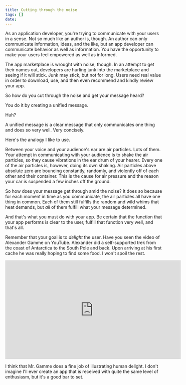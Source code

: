 ```yaml
---
title: Cutting through the noise
tags: []
date: 
---
```


As an application developer, you're trying to communicate with your users in a sense. Not so much like an author is, though. An author can only communicate information, ideas, and the like, but an app developer can communicate behavior as well as information. You have the opportunity to make your users feel empowered as well as informed.

The app marketplace is wrought with noise, though. In an attempt to get their names out, developers are hurling junk into the marketplace and seeing if it will stick. Junk may stick, but not for long. Users need real value in order to download, use, and then even recommend and kindly review your app.

So how do you cut through the noise and get your message heard?

You do it by creating a unified message.

Huh?

A unified message is a clear message that only communicates one thing and does so very well. Very concisely.

Here's the analogy I like to use.

Between your voice and your audience's ear are air particles. Lots of them. Your attempt in communicating with your audience is to shake the air particles, so they cause vibrations in the ear drum of your hearer. Every one of the air particles is, however, doing its own shaking. Air particles above absolute zero are bouncing constantly, randomly, and violently off of each other and their container. This is the cause for air pressure and the reason your car is suspended a few inches off the ground.

So how does your message get through amid the noise? It does so because for each moment in time as you communicate, the air particles all have one thing in common. Each of them still fulfills the random and wild whims that heat demands, but _all_ of them fulfill what your message determined.

And that's what you must do with your app. Be certain that the function that your app performs is clear to the user, fulfill that function very well, and that's all.

Remember that your goal is to _delight_ the user. Have you seen the video of Alexander Gamme on YouTube. Alexander did a self-supported trek from the coast of Antarctica to the South Pole and back. Upon arriving at his first cache he was really hoping to find some food. I won't spoil the rest.

<iframe frameborder="0" height="315" src="http://www.youtube.com/embed/vC8gJ0_9o4M" width="560"></iframe>

I think that Mr. Gamme does a fine job of illustrating human delight. I don't imagine I'll ever create an app that is received with quite the same level of enthusiasm, but it's a good bar to set.